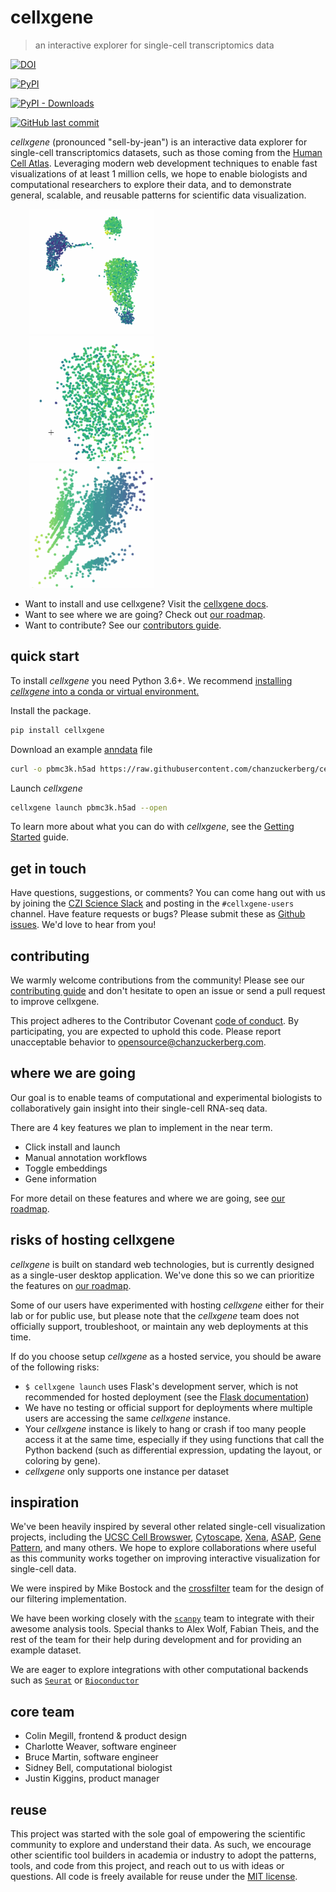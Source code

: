 # cellxgene

> an interactive explorer for single-cell transcriptomics data

[![DOI](https://zenodo.org/badge/105615409.svg)](https://zenodo.org/badge/latestdoi/105615409)

[![PyPI](https://img.shields.io/pypi/v/cellxgene)](https://pypi.org/project/cellxgene/) 

[![PyPI - Downloads](https://img.shields.io/pypi/dm/cellxgene)](https://pypistats.org/packages/cellxgene)

[![GitHub last commit](https://img.shields.io/github/last-commit/chanzuckerberg/cellxgene)](https://github.com/chanzuckerberg/cellxgene/pulse)

_cellxgene_ (pronounced "sell-by-jean") is an interactive data explorer for single-cell transcriptomics datasets, such as those coming from the [Human Cell Atlas](https://humancellatlas.org). Leveraging modern web development techniques to enable fast visualizations of at least 1 million cells, we hope to enable biologists and computational researchers to explore their data, and to demonstrate general, scalable, and reusable patterns for scientific data visualization.

<img src="https://raw.githubusercontent.com/chanzuckerberg/cellxgene/master/docs/cellxgene-demo-1.gif" width="200" height="200" hspace="30"><img src="https://raw.githubusercontent.com/chanzuckerberg/cellxgene/master/docs/cellxgene-demo-2.gif" width="200" height="200" hspace="30"><img src="https://raw.githubusercontent.com/chanzuckerberg/cellxgene/master/docs/cellxgene-demo-3.gif" width="200" height="200" hspace="30">

- Want to install and use cellxgene? Visit the [cellxgene docs](https://chanzuckerberg.github.io/cellxgene/).
- Want to see where we are going? Check out [our roadmap](https://github.com/chanzuckerberg/cellxgene/blob/master/ROADMAP.md).
- Want to contribute? See our [contributors guide](https://github.com/chanzuckerberg/cellxgene/blob/master/CONTRIBUTING.md).

## quick start

To install _cellxgene_ you need Python 3.6+. We recommend [installing _cellxgene_ into a conda or virtual environment.](https://chanzuckerberg.github.io/cellxgene/faq.html#how-do-i-create-a-python-36-environment-for-cellxgene)

Install the package.

```bash
pip install cellxgene
```

Download an example [anndata](https://anndata.readthedocs.io/en/latest/) file

```bash
curl -o pbmc3k.h5ad https://raw.githubusercontent.com/chanzuckerberg/cellxgene/master/example-dataset/pbmc3k.h5ad
```

Launch _cellxgene_

```bash
cellxgene launch pbmc3k.h5ad --open
```

To learn more about what you can do with _cellxgene_, see the [Getting Started](https://chanzuckerberg.github.io/cellxgene/getting-started.html) guide.

## get in touch

Have questions, suggestions, or comments? You can come hang out with us by joining the [CZI Science Slack](https://join-cellxgene-users.herokuapp.com/) and posting in the `#cellxgene-users` channel. Have feature requests or bugs? Please submit these as [Github issues](https://github.com/chanzuckerberg/cellxgene/issues). We'd love to hear from you!

## contributing

We warmly welcome contributions from the community! Please see our [contributing guide](https://github.com/chanzuckerberg/cellxgene/blob/master/CONTRIBUTING.md) and don't hesitate to open an issue or send a pull request to improve cellxgene.

This project adheres to the Contributor Covenant [code of conduct](https://github.com/chanzuckerberg/.github/blob/master/CODE_OF_CONDUCT.md). By participating, you are expected to uphold this code. Please report unacceptable behavior to opensource@chanzuckerberg.com.

## where we are going

Our goal is to enable teams of computational and experimental
biologists to collaboratively gain insight into their single-cell RNA-seq data.

There are 4 key features we plan to implement in the near term.

- Click install and launch
- Manual annotation workflows
- Toggle embeddings
- Gene information

For more detail on these features and where we are going, see [our roadmap](https://github.com/chanzuckerberg/cellxgene/blob/master/ROADMAP.md).

## risks of hosting cellxgene

_cellxgene_ is built on standard web technologies, but is currently designed as a single-user desktop application.
We've done this so we can prioritize the features on [our roadmap](https://github.com/chanzuckerberg/cellxgene/blob/master/ROADMAP.md).

Some of our users have experimented with hosting _cellxgene_ either for their lab or for public use, but please note that the _cellxgene_ team does not officially support, troubleshoot, or maintain any web deployments at this time.

If do you choose setup _cellxgene_ as a hosted service, you should be aware of the following risks:

- `$ cellxgene launch` uses Flask's development server, which is not recommended for hosted deployment (see the [Flask documentation](http://flask.pocoo.org/docs/1.0/tutorial/deploy/#run-with-a-production-server))
- We have no testing or official support for deployments where multiple users are accessing the same _cellxgene_ instance.
- Your _cellxgene_ instance is likely to hang or crash if too many people access it at the same time, especially if they using functions that call the Python backend (such as differential expression, updating the layout, or coloring by gene).
- _cellxgene_ only supports one instance per dataset

## inspiration

We've been heavily inspired by several other related single-cell visualization projects, including the [UCSC Cell Browswer](http://cells.ucsc.edu/), [Cytoscape](http://www.cytoscape.org/), [Xena](https://xena.ucsc.edu/), [ASAP](https://asap.epfl.ch/), [Gene Pattern](http://genepattern-notebook.org/), and many others. We hope to explore collaborations where useful as this community works together on improving interactive visualization for single-cell data.

We were inspired by Mike Bostock and the [crossfilter](https://github.com/crossfilter) team for the design of our filtering implementation.

We have been working closely with the [`scanpy`](https://github.com/theislab/scanpy) team to integrate with their awesome analysis tools. Special thanks to Alex Wolf, Fabian Theis, and the rest of the team for their help during development and for providing an example dataset.

We are eager to explore integrations with other computational backends such as [`Seurat`](https://github.com/satijalab/seurat) or [`Bioconductor`](https://github.com/Bioconductor)

## core team

- Colin Megill, frontend & product design
- Charlotte Weaver, software engineer
- Bruce Martin, software engineer
- Sidney Bell, computational biologist
- Justin Kiggins, product manager

## reuse

This project was started with the sole goal of empowering the scientific community to explore and understand their data. As such, we encourage other scientific tool builders in academia or industry to adopt the patterns, tools, and code from this project, and reach out to us with ideas or questions. All code is freely available for reuse under the [MIT license](https://opensource.org/licenses/MIT).
